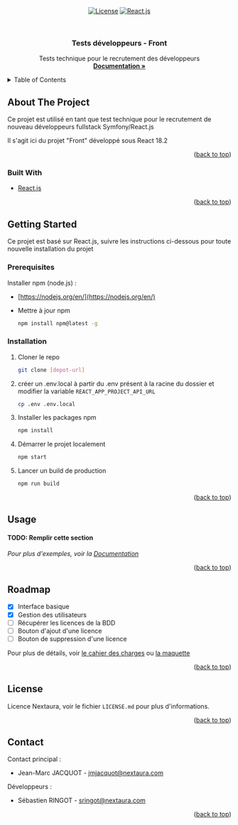 <div id="top"></div>

<!-- PROJECT SHIELDS -->
<!--
*** I'm using markdown "reference style" links for readability.
*** Reference links are enclosed in brackets [ ] instead of parentheses ( ).
*** See the bottom of this document for the declaration of the reference variables
*** for contributors-url, forks-url, etc. This is an optional, concise syntax you may use.
*** https://www.markdownguide.org/basic-syntax/#reference-style-links
-->
<div align="center">

[![License][license-shield]][license-url]
[![React.js][react-shield]](#)

</div>


<!-- PROJECT LOGO -->
<br />
<div align="center">

<h3 align="center">Tests développeurs - Front</h3>

  <p align="center">
    Tests technique pour le recrutement des développeurs
    <br />
    <a href="#"><strong>Documentation »</strong></a>
    <br />
  </p>
</div>



<!-- TABLE OF CONTENTS -->
<details>
  <summary>Table of Contents</summary>
  <ol>
    <li>
      <a href="#about-the-project">About The Project</a>
      <ul>
        <li><a href="#built-with">Built With</a></li>
      </ul>
    </li>
    <li>
      <a href="#getting-started">Getting Started</a>
      <ul>
        <li><a href="#prerequisites">Prerequisites</a></li>
        <li><a href="#installation">Installation</a></li>
      </ul>
    </li>
    <li><a href="#usage">Usage</a></li>
    <li><a href="#roadmap">Roadmap</a></li>
    <li><a href="#license">License</a></li>
    <li><a href="#contact">Contact</a></li>
  </ol>
</details>



<!-- ABOUT THE PROJECT -->
## About The Project

Ce projet est utilisé en tant que test technique pour le recrutement de nouveau développeurs fullstack Symfony/React.js

Il s'agit ici du projet "Front" développé sous React 18.2

<p align="right">(<a href="#top">back to top</a>)</p>


### Built With

* [React.js](https://fr.reactjs.org/)

<p align="right">(<a href="#top">back to top</a>)</p>



<!-- GETTING STARTED -->
## Getting Started

Ce projet est basé sur React.js, suivre les instructions ci-dessous pour toute nouvelle installation du projet

### Prerequisites

Installer npm (node.js) :
* [https://nodejs.org/en/](https://nodejs.org/en/)


* Mettre à jour npm
  ```sh
  npm install npm@latest -g
  ```

### Installation

1. Cloner le repo
   ```sh
   git clone [depot-url]
   ```
2. créer un .env.local à partir du .env présent à la racine du dossier et modifier la variable `REACT_APP_PROJECT_API_URL`
   ```sh
   cp .env .env.local
   ```
3. Installer les packages npm 
   ```sh
   npm install
   ```
4. Démarrer le projet localement
   ```sh
   npm start
   ```
5. Lancer un build de production
   ```sh
   npm run build
   ```
   
<p align="right">(<a href="#top">back to top</a>)</p>


<!-- USAGE EXAMPLES -->
## Usage

#### TODO: Remplir cette section

_Pour plus d'exemples, voir la [Documentation](/)_

<p align="right">(<a href="#top">back to top</a>)</p>


<!-- ROADMAP -->
## Roadmap

- [x] Interface basique
- [x] Gestion des utilisateurs
- [ ] Récupérer les licences de la BDD
- [ ] Bouton d'ajout d'une licence
- [ ] Bouton de suppression d'une licence

Pour plus de détails, voir [le cahier des charges](#) ou [la maquette](#)

<p align="right">(<a href="#top">back to top</a>)</p>


<!-- LICENSE -->
## License

Licence Nextaura, voir le fichier `LICENSE.md` pour plus d'informations.

<p align="right">(<a href="#top">back to top</a>)</p>



<!-- CONTACT -->
## Contact

Contact principal :
- Jean-Marc JACQUOT - [jmjacquot@nextaura.com](mailto:jmjacquot@nextaura.com)

Développeurs :
- Sébastien RINGOT - [sringot@nextaura.com](mailto:sringot@nextaura.com)


<p align="right">(<a href="#top">back to top</a>)</p>


<!-- MARKDOWN LINKS & IMAGES -->
<!-- https://www.markdownguide.org/basic-syntax/#reference-style-links -->
[license-shield]: https://img.shields.io/badge/License-Nextaura-00C5E6?style=flat-square
[license-url]: /LICENSE.md
[react-shield]: https://img.shields.io/badge/React.js-%5E18.2.0-61dafb?style=flat-square
[project-link]: /
